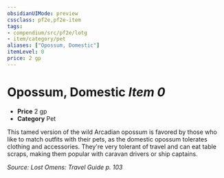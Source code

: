 ```yaml
---
obsidianUIMode: preview
cssclass: pf2e,pf2e-item
tags:
- compendium/src/pf2e/lotg
- item/category/pet
aliases: ["Opossum, Domestic"]
itemLevel: 0
price: 2 gp
---
```

# Opossum, Domestic *Item 0*  

- **Price** 2 gp
- **Category** Pet

This tamed version of the wild Arcadian opossum is favored by those who like to match outfits with their pets, as the domestic opossum tolerates clothing and accessories. They're very tolerant of travel and can eat table scraps, making them popular with caravan drivers or ship captains.

*Source: Lost Omens: Travel Guide p. 103*